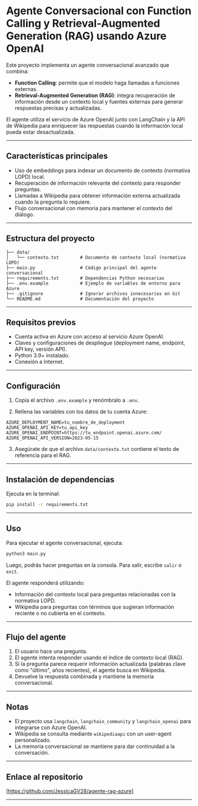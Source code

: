 # Agente Conversacional con Function Calling y Retrieval-Augmented Generation (RAG) usando Azure OpenAI

Este proyecto implementa un agente conversacional avanzado que combina:

- **Function Calling**: permite que el modelo haga llamadas a funciones externas.
- **Retrieval-Augmented Generation (RAG)**: integra recuperación de información desde un contexto local y fuentes externas para generar respuestas precisas y actualizadas.

El agente utiliza el servicio de Azure OpenAI junto con LangChain y la API de Wikipedia para enriquecer las respuestas cuando la información local pueda estar desactualizada.

---

## Características principales

- Uso de embeddings para indexar un documento de contexto (normativa LOPD) local.
- Recuperación de información relevante del contexto para responder preguntas.
- Llamadas a Wikipedia para obtener información externa actualizada cuando la pregunta lo requiere.
- Flujo conversacional con memoria para mantener el contexto del diálogo.

---

## Estructura del proyecto

```
├── data/
│   └── contexto.txt        # Documento de contexto local (normativa LOPD)
├── main.py                 # Código principal del agente conversacional
├── requirements.txt        # Dependencias Python necesarias
├── .env.example            # Ejemplo de variables de entorno para Azure
├── .gitignore              # Ignorar archivos innecesarios en Git
└── README.md               # Documentación del proyecto
```

---

## Requisitos previos

- Cuenta activa en Azure con acceso al servicio Azure OpenAI.
- Claves y configuraciones de despliegue (deployment name, endpoint, API key, versión API).
- Python 3.9+ instalado.
- Conexión a Internet.

---

## Configuración

1. Copia el archivo `.env.example` y renómbralo a `.env`.

2. Rellena las variables con los datos de tu cuenta Azure:

```env
AZURE_DEPLOYMENT_NAME=tu_nombre_de_deployment
AZURE_OPENAI_API_KEY=tu_api_key
AZURE_OPENAI_ENDPOINT=https://tu_endpoint.openai.azure.com/
AZURE_OPENAI_API_VERSION=2023-05-15
```

3. Asegúrate de que el archivo `data/contexto.txt` contiene el texto de referencia para el RAG.

---

## Instalación de dependencias

Ejecuta en la terminal:

```bash
pip install -r requirements.txt
```

---

## Uso

Para ejecutar el agente conversacional, ejecuta:

```bash
python3 main.py
```

Luego, podrás hacer preguntas en la consola. Para salir, escribe `salir` o `exit`.

El agente responderá utilizando:

- Información del contexto local para preguntas relacionadas con la normativa LOPD.
- Wikipedia para preguntas con términos que sugieran información reciente o no cubierta en el contexto.

---

## Flujo del agente

1. El usuario hace una pregunta.
2. El agente intenta responder usando el índice de contexto local (RAG).
3. Si la pregunta parece requerir información actualizada (palabras clave como "último", años recientes), el agente busca en Wikipedia.
4. Devuelve la respuesta combinada y mantiene la memoria conversacional.

---

## Notas

- El proyecto usa `langchain`, `langchain_community` y `langchain_openai` para integrarse con Azure OpenAI.
- Wikipedia se consulta mediante `wikipediaapi` con un user-agent personalizado.
- La memoria conversacional se mantiene para dar continuidad a la conversación.

---

## Enlace al repositorio

[https://github.com/JessicaGV28/agente-rag-azure]

---

